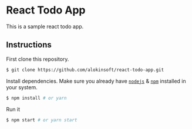# React Todo App

This is a sample react todo app.


## Instructions

First clone this repository.
```bash
$ git clone https://github.com/alokinsoft/react-todo-app.git
```

Install dependencies. Make sure you already have [`nodejs`](https://nodejs.org/en/) & [`npm`](https://www.npmjs.com/) installed in your system.
```bash
$ npm install # or yarn
```

Run it
```bash
$ npm start # or yarn start
```
